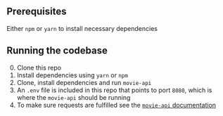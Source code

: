 ## Prerequisites

Either `npm` or `yarn` to install necessary dependencies

## Running the codebase

0. Clone this repo
1. Install dependencies using `yarn` or `npm`
2. Clone, install dependencies and run `movie-api`
3. An `.env` file is included in this repo that points to port `8080`, which is where the `movie-api` should be running
4. To make sure requests are fulfilled see the [`movie-api` documentation](https://github.com/joehdodd/movie-api)
